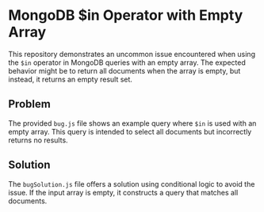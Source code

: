 # MongoDB $in Operator with Empty Array

This repository demonstrates an uncommon issue encountered when using the `$in` operator in MongoDB queries with an empty array.  The expected behavior might be to return all documents when the array is empty, but instead, it returns an empty result set.

## Problem

The provided `bug.js` file shows an example query where `$in` is used with an empty array.  This query is intended to select all documents but incorrectly returns no results.

## Solution

The `bugSolution.js` file offers a solution using conditional logic to avoid the issue.   If the input array is empty, it constructs a query that matches all documents.